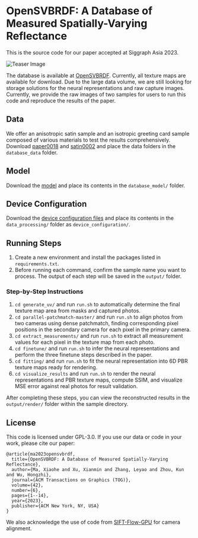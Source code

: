 # OpenSVBRDF: A Database of Measured Spatially-Varying Reflectance

This is the source code for our paper accepted at Siggraph Asia 2023. 

![Teaser Image](assets/sorted_teaser_new.jpg)

The database is available at [OpenSVBRDF](https://opensvbrdf.github.io/). Currently, all texture maps are available for download. Due to the large data volume, we are still looking for storage solutions for the neural representations and raw capture images. Currently, we provide the raw images of two samples for users to run this code and reproduce the results of the paper.

## Data

We offer an anisotropic satin sample and an isotropic greeting card sample composed of various materials to test the results comprehensively. Download [paper0018](https://example.com/paper0018) and [satin0002](https://example.com/satin0002) and place the data folders in the `database_data` folder.

## Model

Download the [model](https://drive.google.com/file/d/1px3Ij1B7GIESWhAAm0-MHOhwR6yjWaVB/view?usp=drive_link) and place its contents in the `database_model/` folder.

## Device Configuration

Download the [device configuration files](https://drive.google.com/file/d/1dIqEQcImBUaTGfsy0SVb8S6Pjua5u317/view?usp=drive_link) and place its contents in the `data_processing/` folder as `device_configuration/`.

## Running Steps

1. Create a new environment and install the packages listed in `requirements.txt`.
2. Before running each command, confirm the sample name you want to process. The output of each step will be saved in the `output/` folder.

### Step-by-Step Instructions

1. `cd generate_uv/` and run `run.sh` to automatically determine the final texture map area from masks and captured photos.
2. `cd parallel-patchmatch-master/` and run `run.sh` to align photos from two cameras using dense patchmatch, finding corresponding pixel positions in the secondary camera for each pixel in the primary camera.
3. `cd extract_measurements/` and run `run.sh` to extract all measurement values for each pixel in the texture map from each photo.
4. `cd finetune/` and run `run.sh` to infer the neural representations and perform the three finetune steps described in the paper.
5. `cd fitting/` and run `run.sh` to fit the neural representation into 6D PBR texture maps ready for rendering.
6. `cd visualize_results` and run `run.sh` to render the neural representations and PBR texture maps, compute SSIM, and visualize MSE error against real photos for result validation.

After completing these steps, you can view the reconstructed results in the `output/render/` folder within the sample directory.

## License

This code is licensed under GPL-3.0. If you use our data or code in your work, please cite our paper:

```
@article{ma2023opensvbrdf,
  title={OpenSVBRDF: A Database of Measured Spatially-Varying Reflectance},
  author={Ma, Xiaohe and Xu, Xianmin and Zhang, Leyao and Zhou, Kun and Wu, Hongzhi},
  journal={ACM Transactions on Graphics (TOG)},
  volume={42},
  number={6},
  pages={1--14},
  year={2023},
  publisher={ACM New York, NY, USA}
}
```

We also acknowledge the use of code from [SIFT-Flow-GPU](https://github.com/hmorimitsu/sift-flow-gpu) for camera alignment.